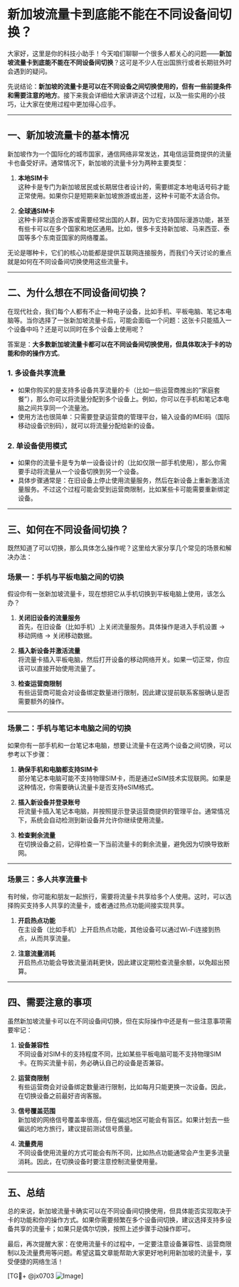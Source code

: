 # 新加坡流量卡到底能不能在不同设备间切换？

大家好，这里是你的科技小助手！今天咱们聊聊一个很多人都关心的问题——**新加坡流量卡到底能不能在不同设备间切换**？这可是不少人在出国旅行或者长期驻外时会遇到的疑问。

先说结论：**新加坡的流量卡是可以在不同设备之间切换使用的，但有一些前提条件和需要注意的地方**。接下来我会详细给大家讲讲这个过程，以及一些实用的小技巧，让大家在使用过程中更加得心应手。

---

## 一、新加坡流量卡的基本情况

新加坡作为一个国际化的城市国家，通信网络非常发达，其电信运营商提供的流量卡也备受好评。通常情况下，新加坡的流量卡分为两种主要类型：

1. **本地SIM卡**  
   这种卡是专门为新加坡居民或长期居住者设计的，需要绑定本地电话号码才能正常使用。如果你只是短期来新加坡旅游或出差，这种卡可能不太适合你。

2. **全球通SIM卡**  
   这种卡非常适合游客或需要经常出国的人群，因为它支持国际漫游功能，甚至有些卡可以在多个国家和地区通用。比如，很多卡支持新加坡、马来西亚、泰国等多个东南亚国家的网络覆盖。

无论是哪种卡，它们的核心功能都是提供互联网连接服务，而我们今天讨论的重点就是如何在不同设备间切换使用这些流量卡。

---

## 二、为什么想在不同设备间切换？

在现代社会，我们每个人都有不止一种电子设备，比如手机、平板电脑、笔记本电脑等。当你选择了一张新加坡流量卡后，可能会面临一个问题：这张卡只能插入一个设备中吗？还是可以同时在多个设备上使用呢？

答案是：**大多数新加坡流量卡都可以在不同设备间切换使用，但具体取决于卡的功能和你的操作方式**。

### 1. **多设备共享流量**
   - 如果你购买的是支持多设备共享流量的卡（比如一些运营商推出的“家庭套餐”），那么你可以将流量分配到多个设备上。例如，你可以在手机和笔记本电脑之间共享同一个流量池。
   - 使用方法也很简单：只需要登录运营商的管理平台，输入设备的IMEI码（国际移动设备识别码），就可以将流量分配给新的设备。

### 2. **单设备使用模式**
   - 如果你的流量卡是专为单一设备设计的（比如仅限一部手机使用），那么你需要手动将流量从一个设备切换到另一个设备。
   - 具体步骤通常是：在旧设备上停止使用流量服务，然后在新设备上重新激活流量服务。不过这个过程可能会受到运营商限制，比如某些卡可能需要重新绑定设备。

---

## 三、如何在不同设备间切换？

既然知道了可以切换，那么具体怎么操作呢？这里给大家分享几个常见的场景和解决办法：

### 场景一：手机与平板电脑之间的切换
假设你有一张新加坡流量卡，现在想把它从手机切换到平板电脑上使用，该怎么办？

1. **关闭旧设备的流量服务**  
   首先，在旧设备（比如手机）上关闭流量服务。具体操作是进入手机设置 -> 移动网络 -> 关闭移动数据。

2. **插入新设备并激活流量**  
   将流量卡插入平板电脑，然后打开设备的移动网络开关。如果一切正常，你应该可以直接开始使用流量了。

3. **检查运营商限制**  
   有些运营商可能会对设备绑定数量进行限制，因此建议提前联系客服确认是否需要额外的操作。

---

### 场景二：手机与笔记本电脑之间的切换
如果你有一部手机和一台笔记本电脑，想要让流量卡在这两个设备之间切换，可以参考以下步骤：

1. **确保手机和电脑都支持SIM卡**  
   部分笔记本电脑可能不支持物理SIM卡，而是通过eSIM技术实现联网。如果是这种情况，你需要确认流量卡是否支持eSIM格式。

2. **插入新设备并登录账号**  
   将流量卡插入笔记本电脑，并按照提示登录运营商提供的管理平台。通常情况下，系统会自动检测到新设备并允许你继续使用流量。

3. **检查剩余流量**  
   在切换设备之前，记得检查一下当前流量卡的剩余流量，避免因为切换导致断网。

---

### 场景三：多人共享流量卡
有时候，你可能和朋友一起旅行，需要将流量卡共享给多个人使用。这时，可以选择购买支持多人共享的流量卡，或者通过热点功能间接实现共享。

1. **开启热点功能**  
   在主设备（比如手机）上开启热点功能，其他设备可以通过Wi-Fi连接到热点，从而共享流量。

2. **注意流量消耗**  
   开启热点功能会导致流量消耗更快，因此建议定期检查流量余额，以免超出预算。

---

## 四、需要注意的事项

虽然新加坡流量卡可以在不同设备间切换，但在实际操作中还是有一些注意事项需要牢记：

1. **设备兼容性**  
   不同设备对SIM卡的支持程度不同，比如某些平板电脑可能不支持物理SIM卡。在购买流量卡前，务必确认自己的设备是否兼容。

2. **运营商限制**  
   有些运营商会对设备绑定数量进行限制，比如每月只能更换一次设备。因此，在切换设备之前最好咨询客服。

3. **信号覆盖范围**  
   新加坡的网络信号覆盖率很高，但在偏远地区可能会有盲区。如果计划去一些偏远的地方旅行，建议提前测试信号质量。

4. **流量费用**  
   不同设备使用流量的方式可能会有所不同，比如热点功能通常会产生更多流量消耗。因此，在切换设备时要注意控制流量使用量。

---

## 五、总结

总的来说，新加坡流量卡确实可以在不同设备间切换使用，但具体能否实现取决于卡的功能和你的操作方式。如果你需要频繁在多个设备间切换，建议选择支持多设备共享的流量卡；如果只是偶尔切换，按照上述步骤手动操作即可。

最后，再次提醒大家：在使用流量卡的过程中，一定要注意设备兼容性、运营商限制以及流量费用等问题。希望这篇文章能帮助大家更好地利用新加坡的流量卡，享受便捷的网络生活！

[TG💪+ @jx0703 ![Image](https://github.com/user-attachments/assets/dbca1d08-cadb-493c-b0ec-ad6f7a83f270)]